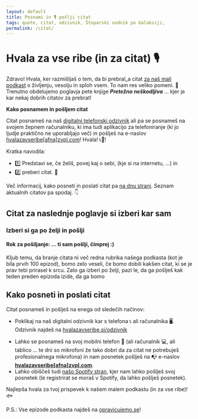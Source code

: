 ```yaml
---
layout: default
title: Posnami in 🎙 pošlji citat
tags: quote, citat, odzivnik, Štoparski vodnik po Galaksiji,
permalink: /citat/
---
```


# Hvala za vse ribe (in za citat) 🎙

Zdravo! Hvala, ker razmišljaš o tem, da bi prebral_a citat [za naš mali podkast](https://opravicujemo.se/) o življenju, vesolju in sploh vsem. To nam res veliko pomeni. 🙏 Trenutno obdelujemo poglavja pete knjige _**Pretežno neškodljiva**_ ... kjer je kar nekaj dobrih citatov za prebrat!

**Kako posnamem in pošljem citat**

Citat posnameš na naš <a href="https://hvalazavseribe.si/odzivnik/">digitalni telefonski odzivnik</a> ali pa se posnameš na svojem žepnem računalniku, ki ima tudi aplikacijo za telefoniranje (ki jo ljudje praktično ne uporabljajo več) in pošlješ na e-naslov <a href="javascript:location='mailto:\u0068\u0076\u0061\u006c\u0061\u007a\u0061\u0076\u0073\u0065\u0072\u0069\u0062\u0065\u0040\u007a\u0076\u0070\u006c\u002e\u0063\u006f\u006d';void 0">hvalazavseribe[afna]zvpl.com</a>! Hvala! 📞🙏! 

Kratka navodila:
- 1️⃣ Predstavi se, če želiš, povej kaj o sebi, (kje si na internetu, ...) in 
- 2️⃣ preberi citat. 📖

Več informacij, kako posneti in poslati citat pa [na dnu strani](https://hvalazavseribe.si/citat/#kako-posneti-in-poslati-citat). Seznam aktualnih citatov pa spodaj. 👇

## Citat za naslednje poglavje si izberi kar sam

### Izberi si ga po želji in pošlji

#### Rok za pošiljanje: ... ti sam pošlji, čimprej :) 

Kljub temu, da branje citata ni več redna rubrika našega podkasta (kot je bila prvih 100 epizod), bomo zelo veseli, če bomo dobili kakšen citat, ki se je prav tebi prirasel k srcu. Zato ga izberi po želji, pazi le, da ga pošlješ kak teden preden epizoda izide, da ga bomo 

## Kako posneti in poslati citat

Citat posnameš in pošlješ na enega od sledečih načinov:

- Poklikaj na naš digitalni odzivnik kar s telefona 📞 ali računalnika 🖥. Odzivnik najdeš na <a href="https://hvalazavseribe.si/odzivnik/" target="_blank">hvalazavseribe.si/odzivnik</a>
<!-- - Pokliči na naš telefonski odzivnik, se predstavi in preberi citat iz prihajajočega poglavja (najdeš jih zgoraj). Telefonska številka je ☎️ <a href="tel:059968685" target="_blank" rel="noopener noreferrer">05 99 68 68 5</a>!
 -->
 - Lahko se posnameš na svoj mobilni telefon 📱 (ali računalnik 💻, ali tablico ... te dni so mikrofoni že tako dobri da za citat ne potrebuješ profesionalnega mikrofona) in nam posnetek pošlješ na 📭 e-naslov **<a href="javascript:location='mailto:\u0068\u0076\u0061\u006c\u0061\u007a\u0061\u0076\u0073\u0065\u0072\u0069\u0062\u0065\u0040\u007a\u0076\u0070\u006c\u002e\u0063\u006f\u006d';void 0">hvalazavseribe[afna]zvpl.com</a>**.
- Lahko obiščeš tudi [našo Spotify stran](https://podcasters.spotify.com/pod/show/opravicujemose), kjer nam lahko pošlješ svoj posnetek (le registrirat se moraš v Spotify, da lahko pošlješ posnetek). 

Najlepša hvala za tvoj prispevek k našem malem podkastu (in za vse ribe)! 🐟

P.S.: Vse epizode podkasta najdeš na [opravicujemo.se](https://opravicujemo.se/)!